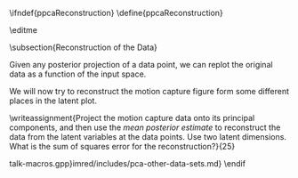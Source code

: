 \ifndef{ppcaReconstruction}
\define{ppcaReconstruction}

\editme

\subsection{Reconstruction of the Data}

Given any posterior projection of a data point,
we can replot the original data as a function of the input space. 

We will now try to reconstruct the motion capture figure form some different places in the latent plot.

\writeassignment{Project the motion capture data onto its principal components, and then use the *mean posterior estimate* to reconstruct the data from the latent variables at the data points. Use two latent dimensions. What is the sum of squares error for the reconstruction?}{25}

talk-macros.gpp}imred/includes/pca-other-data-sets.md}
\endif
